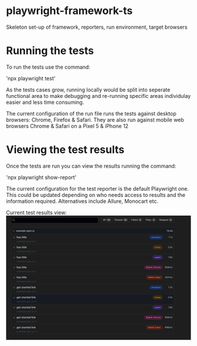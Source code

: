 # playwright-framework-ts
Skeleton set-up of framework, reporters, run environment, target browsers

# Running the tests
To run the tests use the command: 

'npx playwright test'

As the tests cases grow, running locally would be split into seperate functional area to make debugging and re-running specific areas individulay easier and less time consuming.

The current configuration of the run file runs the tests against desktop browsers: Chrome, Firefox & Safari. They are also run against mobile web browsers Chrome & Safari on a Pixel 5 & iPhone 12

# Viewing the test results
Once the tests are run you can view the results running the command: 

'npx playwright show-report'

The current configuration for the test reporter is the default Playwright one. This could be updated depending on who needs access to results and the information required. Alternatives include Allure, Monocart etc.

Current test results view:
![Image of the test report page](/images/testResults.png)




